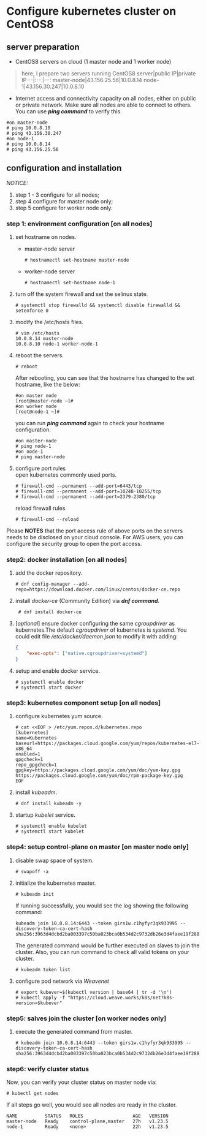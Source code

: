 # Configure kubernetes cluster on CentOS8
## server preparation
- CentOS8 servers on cloud (1 master node and 1 worker node)
> here, I prepare two servers running CentOS8
> server|public IP|private IP
> --|:--:|--:
> master-node|43.156.25.56|10.0.8.14
> node-1|43.156.30.247|10.0.8.10
- Internet access and connectivity capacity on all nodes, either on public or private network. Make sure all nodes are able to connect to others. You can use ***ping command*** to verify this.  
```shell
#on master-node
# ping 10.0.8.10
# ping 43.156.30.247
#on node-1
# ping 10.0.8.14
# ping 43.156.25.56
```

## configuration and installation

*NOTICE:*
 1. step 1 - 3 configure for all nodes;
 2. step 4 configure for master node only;
 3. step 5 configure for worker node only.

### step 1: environment configuration **[on all nodes]**

1. set hostname on nodes.
    - master-node server
        ```shell 
        # hostnamectl set-hostname master-node
        ```
    - worker-node server
        ```shell 
        # hostnamectl set-hostname node-1
        ```
2. turn off the system firewall and set the selinux state.
    ```shell
    # systemctl stop firewalld && systemctl disable firewalld && setenforce 0
    ```
3. modify the /etc/hosts files.
    ```shell
    # vim /etc/hosts
    10.0.8.14 master-node
    10.0.8.10 node-1 worker-node-1
    ```
4. reboot the servers.
    ```shell
    # reboot
    ```
    After rebooting, you can see that the hostname has changed to the set hostname, like the below:  
    ```shell
    #on master node
    [root@master-node ~]#
    #on worker node 
    [root@node-1 ~]#
    ```
    you can run ***ping command*** again to check your hostname configuration.
    ```shell
    #on master-node
    # ping node-1
    #on node-1
    # ping master-node
    ```


5. configure port rules  
    open kubernetes commonly used ports.
    ```shell
    # firewall-cmd --permanent --add-port=6443/tcp
    # firewall-cmd --permanent --add-port=10248-10255/tcp
    # firewall-cmd --permanent --add-port=2379-2380/tcp
    ```
    reload firewall rules
    ```shell
    # firewall-cmd --reload
    ```
    
Please **NOTES** that the port access rule of above ports on the servers needs to be disclosed on your cloud console. For AWS users, you can configure the security group to open the port access.

### step2: docker installation **[on all nodes]**

1. add the docker repository.
    ```shell
    # dnf config-manager --add-repo=https://download.docker.com/linux/centos/docker-ce.repo
    ```
2. install *docker-ce* (Community Edition) via ***dnf command***.
   ```shell
    # dnf install docker-ce
    ```

3. [*optional*] ensure docker configuring the same *cgroupdriver* as kubernetes.The default *cgroupdriver* of kubernetes is *systemd*. You could edit file */etc/docker/daemon.json* to modify it with adding: 
    ```json
    {
        "exec-opts": ["native.cgroupdriver=systemd"]
    }
    ```

4. setup and enable docker service.
    ```shell
    # systemctl enable docker
    # systemctl start docker
    ```

### step3: kubernetes component setup **[on all nodes]**

1. configure kubernetes yum source.
    ```shell
    # cat <<EOF > /etc/yum.repos.d/kubernetes.repo
    [kubernetes]
    name=Kubernetes
    baseurl=https://packages.cloud.google.com/yum/repos/kubernetes-el7-x86_64
    enabled=1
    gpgcheck=1
    repo_gpgcheck=1
    gpgkey=https://packages.cloud.google.com/yum/doc/yum-key.gpg https://packages.cloud.google.com/yum/doc/rpm-package-key.gpg
    EOF
    ```
2. install *kubeadm*.
    ```shell
    # dnf install kubeadm -y 
    ```
3. startup *kubelet* service.
    ```shell
    # systemctl enable kubelet
    # systemctl start kubelet
    ```
### step4: setup control-plane on master **[on master node only]**

1. disable swap space of system.
    ```shell
    # swapoff -a
    ```
2. initialize the kubernetes master.
    ```shell
    # kubeadm init
    ```
    If running successfully, you would see the log showing the following command:
    ```shell
    kubeadm join 10.0.8.14:6443 --token girs1w.c1hyfyr3qk933995 --discovery-token-ca-cert-hash sha256:3963d4dcbd2ba003397c50ba023bca0b534d2c9732db26e3d4faee19f2881823
    ```
    The generated command would be further executed on slaves to join the cluster. Also, you can run command to check all valid tokens on your cluster.
    ```shell
    # kubeadm token list
    ```
3. configure pod network via *Weavenet*
    ```shell
    # export kubever=$(kubectl version | base64 | tr -d '\n')
    # kubectl apply -f "https://cloud.weave.works/k8s/net?k8s-version=$kubever"
    ```

### step5: salves join the cluster **[on worker nodes only]**
1. execute the generated command from master.
    ```shell
    # kubeadm join 10.0.8.14:6443 --token girs1w.c1hyfyr3qk933995 --discovery-token-ca-cert-hash sha256:3963d4dcbd2ba003397c50ba023bca0b534d2c9732db26e3d4faee19f2881823
    ```

### step6: verify cluster status

Now, you can verify your cluster status on master node via:  
```shell
# kubectl get nodes
```
If all steps go well, you would see all nodes are ready in the cluster.
```shell
NAME          STATUS   ROLES                  AGE   VERSION
master-node   Ready    control-plane,master   27h   v1.23.5
node-1        Ready    <none>                 22h   v1.23.5
```
